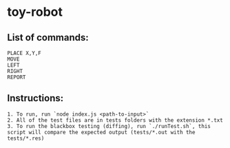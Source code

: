 # toy-robot

## List of commands:
    PLACE X,Y,F
    MOVE
    LEFT
    RIGHT
    REPORT

## Instructions:
    1. To run, run `node index.js <path-to-input>`
    2. All of the test files are in tests folders with the extension *.txt
    3. To run the blackbox testing (diffing), run `./runTest.sh`, this script will compare the expected output (tests/*.out with the tests/*.res)